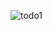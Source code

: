![todo1](https://user-images.githubusercontent.com/95519541/208689298-703246d5-6b85-40ee-ba05-365fc258c7d4.png)

